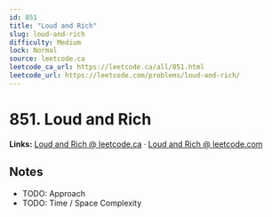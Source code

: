 ```yaml
--- 
id: 851
title: "Loud and Rich"
slug: loud-and-rich
difficulty: Medium
lock: Normal
source: leetcode.ca
leetcode_ca_url: https://leetcode.ca/all/851.html
leetcode_url: https://leetcode.com/problems/loud-and-rich/
---
```


# 851. Loud and Rich

**Links:** [Loud and Rich @ leetcode.ca](https://leetcode.ca/all/851.html) · [Loud and Rich @ leetcode.com](https://leetcode.com/problems/loud-and-rich/)

## Notes
- TODO: Approach
- TODO: Time / Space Complexity
